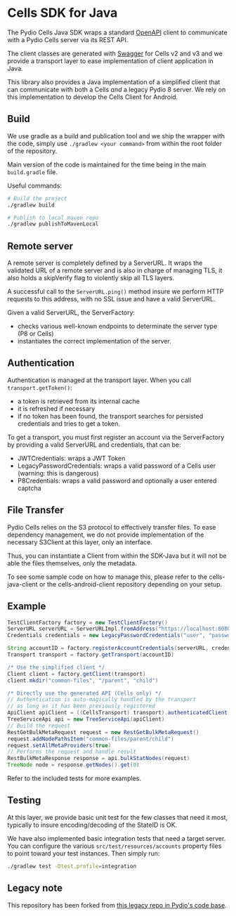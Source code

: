 # Cells SDK for Java

The Pydio Cells Java SDK wraps a standard [OpenAPI](https://www.openapis.org) client to communicate with a Pydio Cells server via its REST API.

The client classes are generated with [Swagger](https://swagger.io) for Cells v2 and v3 and we provide a transport layer to ease implementation of client application in Java.

This library also provides a Java implementation of a simplified client that can communicate with both a Cells _and_ a legacy Pydio 8 server. We rely on this implementation to develop the Cells Client for Android.

## Build

We use gradle as a build and publication tool and we ship the wrapper with the code, simply use `./gradlew <your command>` from within the root folder of the repository.

Main version of the code is maintained for the time being in the main `build.gradle` file.

Useful commands:

```sh
# Build the project
./gradlew build

# Publish to local maven repo
./gradlew publishToMavenLocal
```

## Remote server

A remote server is completely defined by a ServerURL. It wraps the validated URL of a remote server and is also in charge of managing TLS, it also holds a skipVerify flag to violently skip all TLS layers.

A successful call to the `ServerURL.ping()` method insure we perform HTTP requests to this address, with no SSL issue and have a valid ServerURL.

Given a valid ServerURL, the ServerFactory:

- checks various well-known endpoints to determinate the server type (P8 or Cells)
- instantiates the correct implementation of the server.

## Authentication

Authentication is managed at the transport layer. When you call `transport.getToken()`:

- a token is retrieved from its internal cache
- it is refreshed if necessary
- if no token has been found, the transport searches for persisted credentials and tries to get a token.

To get a transport, you must first register an account via the ServerFactory by providing a valid ServerURL and credentials, that can be:

- JWTCredentials: wraps a JWT Token
- LegacyPasswordCredentials: wraps a valid password of a Cells user (warning: this is dangerous)
- P8Credentials: wraps a valid password and optionally a user entered captcha

## File Transfer

Pydio Cells relies on the S3 protocol to effectively transfer files. To ease dependency management, we do not provide implementation of the necessary S3Client at this layer, only an interface.  

Thus, you can instantiate a Client from within the SDK-Java but it will not be able the files themselves, only the metadata.

To see some sample code on how to manage this, please refer to the cells-java-client or the cells-android-client repository depending on your setup.

## Example

```groovy
TestClientFactory factory = new TestClientFactory()
ServerURL serverURL = ServerURLImpl.fromAddress("https://localhost:8080", true)
Credentials credentials = new LegacyPasswordCredentials("user", "password")

String accountID = factory.registerAccountCredentials(serverURL, credentials)
Transport transport = factory.getTransport(accountID)

/* Use the simplified client */
Client client = factory.getClient(transport)
client.mkdir("common-files", "/parent", "child")

/* Directly use the generated API (Cells only) */
// Authentication is auto-magically handled by the transport 
// as long as it has been previously registered
ApiClient apiClient = ((CellsTransport) transport).authenticatedClient()
TreeServiceApi api = new TreeServiceApi(apiClient)
// Build the request
RestGetBulkMetaRequest request = new RestGetBulkMetaRequest()
request.addNodePathsItem("common-files/parent/child")
request.setAllMetaProviders(true)
// Performs the request and handle result
RestBulkMetaResponse response = api.bulkStatNodes(request)
TreeNode node = response.getNodes().get(0)
```

Refer to the included tests for more examples.

## Testing

At this layer, we provide basic unit test for the few classes that need it most, typically to insure encoding/decoding of the StateID is OK.

We have also implemented basic integration tests that need a target server.
You can configure the various `src/test/resources/accounts` property files to point toward your test instances. Then simply run:

```sh
./gradlew test -Dtest.profile=integration
```

## Legacy note

This repository has been forked from [this legacy repo in Pydio's code base](https://github.com/pydio/pydio-sdk-java-v2).
